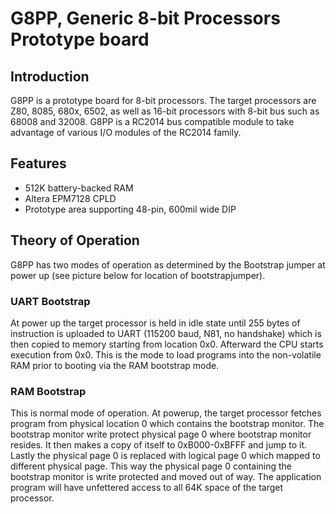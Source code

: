 # G8PP, Generic 8-bit Processors Prototype board
## Introduction
G8PP is a prototype board for 8-bit processors.  The target processors are Z80, 8085, 680x, 6502, as well as 16-bit processors with 8-bit bus such as 68008 and 32008.  G8PP is a RC2014 bus compatible module to take advantage of various I/O modules of the RC2014 family.
## Features
* 512K battery-backed RAM
* Altera EPM7128 CPLD
* Prototype area supporting 48-pin, 600mil wide DIP
## Theory of Operation
G8PP has two modes of operation as determined by the Bootstrap jumper at power up (see picture below for location of bootstrapjumper). 
### UART Bootstrap
At power up the target processor is held in idle state until 255 bytes of instruction is uploaded to UART (115200 baud, N81, no handshake) which is then copied to memory starting from location 0x0. Afterward the CPU starts execution from 0x0.  This is the mode to load programs into the non-volatile RAM prior to booting via the RAM bootstrap mode.
### RAM Bootstrap
This is normal mode of operation. At powerup, the target processor fetches program from physical location 0 which contains the bootstrap monitor. The bootstrap monitor write protect physical page 0 where bootstrap monitor resides. It then makes a copy of itself to 0xB000-0xBFFF and jump to it. Lastly the physical page 0 is replaced with logical page 0 which mapped to different physical page. This way the physical page 0 containing the bootstrap monitor is write protected and moved out of way. The application program will have unfettered access to all 64K space of the target processor.
